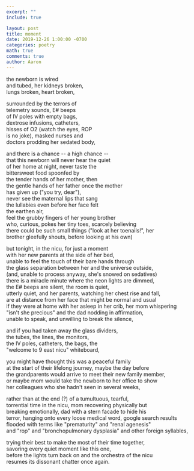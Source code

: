 ```yaml
---
excerpt: ""
include: true

layout: post
title: moment 
date: 2019-12-26 1:00:00 -0700
categories: poetry
math: true
comments: true
author: Aaron
---
```





the newborn is wired  
and tubed, her kidneys broken,  
lungs broken, heart broken,  

surrounded by the terrors of  
telemetry sounds, E# beeps  
of IV poles with empty bags,  
dextrose infusions, catheters,  
hisses of O2 (watch the eyes, ROP  
is no joke), masked nurses and  
doctors prodding her sedated body,  

and there is a chance -- a high chance --  
that this newborn will never hear the quiet  
of her home at night, never taste the  
bittersweet food spoonfed by  
the tender hands of her mother, then  
the gentle hands of her father once the mother  
has given up ("you try, dear"),  
never see the maternal lips that sang  
the lullabies even before her face felt  
the earthen air,  
feel the grubby fingers of her young brother  
who, curious, pokes her tiny toes, scarcely believing  
there could be such small things ("look at her toenails!", her  
brother gleefully shouts, before looking at his own)  

but tonight, in the nicu, for just a moment  
with her new parents at the side of her bed,  
unable to feel the touch of their bare hands through  
the glass separation between her and the universe outside,  
(and, unable to process anyway, she's snowed on sedatives)  
there is a miracle minute where the neon lights are dimmed,  
the E# beeps are silent, the room is quiet,  
utterly quiet, and her parents, watching her chest rise and fall,  
are at distance from her face that might be normal and usual  
if they were at home with her asleep in her crib, her mom whispering  
"isn't she precious" and the dad nodding in affirmation,  
unable to speak, and unwilling to break the silence,  

and if you had taken away the glass dividers,  
the tubes, the lines, the monitors,  
the IV poles, catheters, the bags, the  
"welcome to 9 east nicu" whiteboard,  

you might have thought this was a peaceful family  
at the start of their lifelong journey, maybe the day before  
the grandparents would arrive to meet their new family member,  
or maybe mom would take the newborn to her office to show  
her colleagues who she hadn't seen in several weeks,  

rather than at the end (?) of a tumultuous, tearful,  
torrential time in the nicu, mom recovering physically but  
breaking emotionally, dad with a stern facade to hide his  
terror, hanging onto every loose medical word, google search results  
flooded with terms like "prematurity" and "renal agenesis"  
and "rop" and "bronchopulmonary dysplasia" and other foreign syllables,  

trying their best to make the most of their time together,  
savoring every quiet moment like this one,  
before the lights turn back on and the orchestra of the nicu  
resumes its dissonant chatter once again.
